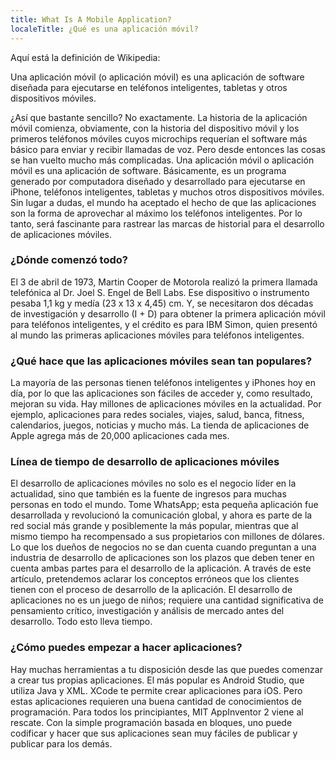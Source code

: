 ```yaml
---
title: What Is A Mobile Application? 
localeTitle: ¿Qué es una aplicación móvil?
---
```

Aquí está la definición de Wikipedia:

Una aplicación móvil (o aplicación móvil) es una aplicación de software diseñada para ejecutarse en teléfonos inteligentes, tabletas y otros dispositivos móviles.

¿Así que bastante sencillo? No exactamente. La historia de la aplicación móvil comienza, obviamente, con la historia del dispositivo móvil y los primeros teléfonos móviles cuyos microchips requerían el software más básico para enviar y recibir llamadas de voz. Pero desde entonces las cosas se han vuelto mucho más complicadas. Una aplicación móvil o aplicación móvil es una aplicación de software. Básicamente, es un programa generado por computadora diseñado y desarrollado para ejecutarse en iPhone, teléfonos inteligentes, tabletas y muchos otros dispositivos móviles. Sin lugar a dudas, el mundo ha aceptado el hecho de que las aplicaciones son la forma de aprovechar al máximo los teléfonos inteligentes. Por lo tanto, será fascinante para rastrear las marcas de historial para el desarrollo de aplicaciones móviles.

### ¿Dónde comenzó todo?

El 3 de abril de 1973, Martin Cooper de Motorola realizó la primera llamada telefónica al Dr. Joel S. Engel de Bell Labs. Ese dispositivo o instrumento pesaba 1,1 kg y medía (23 x 13 x 4,45) cm. Y, se necesitaron dos décadas de investigación y desarrollo (I + D) para obtener la primera aplicación móvil para teléfonos inteligentes, y el crédito es para IBM Simon, quien presentó al mundo las primeras aplicaciones móviles para teléfonos inteligentes.

### ¿Qué hace que las aplicaciones móviles sean tan populares?

La mayoría de las personas tienen teléfonos inteligentes y iPhones hoy en día, por lo que las aplicaciones son fáciles de acceder y, como resultado, mejoran su vida. Hay millones de aplicaciones móviles en la actualidad. Por ejemplo, aplicaciones para redes sociales, viajes, salud, banca, fitness, calendarios, juegos, noticias y mucho más. La tienda de aplicaciones de Apple agrega más de 20,000 aplicaciones cada mes.

### Línea de tiempo de desarrollo de aplicaciones móviles

El desarrollo de aplicaciones móviles no solo es el negocio líder en la actualidad, sino que también es la fuente de ingresos para muchas personas en todo el mundo. Tome WhatsApp; esta pequeña aplicación fue desarrollada y revolucionó la comunicación global, y ahora es parte de la red social más grande y posiblemente la más popular, mientras que al mismo tiempo ha recompensado a sus propietarios con millones de dólares. Lo que los dueños de negocios no se dan cuenta cuando preguntan a una industria de desarrollo de aplicaciones son los plazos que deben tener en cuenta ambas partes para el desarrollo de la aplicación. A través de este artículo, pretendemos aclarar los conceptos erróneos que los clientes tienen con el proceso de desarrollo de la aplicación. El desarrollo de aplicaciones no es un juego de niños; requiere una cantidad significativa de pensamiento crítico, investigación y análisis de mercado antes del desarrollo. Todo esto lleva tiempo.

### ¿Cómo puedes empezar a hacer aplicaciones?

Hay muchas herramientas a tu disposición desde las que puedes comenzar a crear tus propias aplicaciones. El más popular es Android Studio, que utiliza Java y XML. XCode te permite crear aplicaciones para iOS. Pero estas aplicaciones requieren una buena cantidad de conocimientos de programación. Para todos los principiantes, MIT AppInventor 2 viene al rescate. Con la simple programación basada en bloques, uno puede codificar y hacer que sus aplicaciones sean muy fáciles de publicar y publicar para los demás.